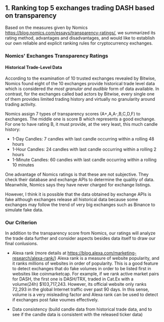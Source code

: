 ## 1. Ranking top 5 exchanges trading DASH based on transparency

Based on the measures given by Nomics https://blog.nomics.com/essays/transparency-ratings/, we summarized its rating method, advantages and disadvantages, and would like to establish our own reliable and explicit ranking rules for cryptocurrency exchanges.

### Nomics' Exchanges Transparency Ratings

#### Historical Trade-Level Data
According to the examination of 10 trusted exchanges revealed by Bitwise, Nomics found eight of the 10 exchanges provide historical trade level data which is considered *the most granular and audible* form of data available. In contrast, for the exchanges called bad actors by Bitwise, every single one of them provides limited trading history and virtually no granularity around trading activity.

Nomics assign 7 types of transparency scores (A+,A,A-,B,C,D,F) to exchanges. The middle one is score B which represents a good exchange. For one to have rating B, it must provide, at the very least, this much candle history:
* 1-Day Candles: 7 candles with last candle occurring within a rolling 48 hours
* 1-Hour Candles: 24 candles with last candle occurring within a rolling 2 hours
* 1-Minute Candles: 60 candles with last candle occurring within a rolling 10 minutes

One advantage of Nomics ratings is that these are not subjective. They check their database and exchange APIs to determine the qualitiy of data. Meanwhile, Nomics says they have never charged for exchange listings. 

However, I think it is possible that the data obtained by exchange APIs is fake although exchanges release all historical data because some exchanges may follow the trend of very big exchanges such as Binance to simulate fake data. 

### Our Criterion 

In addition to the transparency score from Nomics, our ratings will analyze the trade data further and consider aspects besides data itself to draw our final conlusions.

* Alexa rank (more details at https://blog.alexa.com/marketing-research/alexa-rank/)
Alexa rank is a measure of website popularity, and it ranks millions of websites in order of popularity. This is a good feature to detect exchanges that do fake volumes in order to be listed first in websites like coinmarketcap. For example, if we rank active market pairs for DASH, the first one is DASH/TRX, traded in Cat.Ex with a volume(24h) $103,717,243. However, its official website only ranks 72,293 in the global Internet traffic over past 90 days. In this sense, volume is a very misleading factor and Alexa rank can be used to detect if exchanges post fake voumes effectively.

* Data consistency
(build candle data from historical trade data, and to see if the candle data is consistent with the released ticker data)


